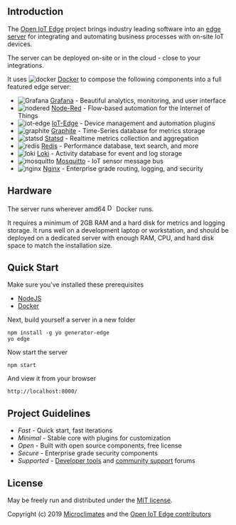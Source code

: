 ## Introduction

The [Open IoT Edge](https://github.com/iot-edge) project brings industry leading software into an
[edge server](https://en.wikipedia.org/wiki/Edge_computing "wikipedia.org") for integrating and automating business processes with on-site IoT devices.

The server can be deployed on-site or in the cloud - close to your integrations.

It uses 
![docker](https://iot-edge.github.io/iot-edge-docs/_media/icon/docker.png) [Docker](https://www.docker.com) to compose the following components into a full featured edge server:

- ![Grafana](https://iot-edge.github.io/iot-edge-docs/_media/icon/grafana.png) [Grafana](https://grafana.com/) - Beautiful analytics, monitoring, and user interface
- ![nodered](https://iot-edge.github.io/iot-edge-docs/_media/icon/nodered.png) [Node-Red](https://nodered.org) - Flow-based automation for the Internet of Things
- ![iot-edge](https://iot-edge.github.io/iot-edge-docs/_media/icon/iot-edge.png) [IoT-Edge](https://github.com/iot-edge/iot-edge) - Device management and automation plugins
- ![graphite](https://iot-edge.github.io/iot-edge-docs/_media/icon/graphite.png) [Graphite](https://graphiteapp.org/) - Time-Series database for metrics storage
- ![statsd](https://iot-edge.github.io/iot-edge-docs/_media/icon/statsd.png) [Statsd](https://www.npmjs.com/package/statsd) - Realtime metrics collection and aggregation
- ![redis](https://iot-edge.github.io/iot-edge-docs/_media/icon/redis.png) [Redis](https://redis.io) - Performance database, text search, and more
- ![loki](https://iot-edge.github.io/iot-edge-docs/_media/icon/loki.png) [Loki](https://grafana.com/loki) - Activity database for event and log storage
- ![mosquitto](https://iot-edge.github.io/iot-edge-docs/_media/icon/mosquitto.png) [Mosquitto](https://mosquitto.org) - IoT sensor message bus
- ![nginx](https://iot-edge.github.io/iot-edge-docs/_media/icon/nginx.png) [Nginx](https://www.nginx.com) - Enterprise grade routing, logging, and security

## Hardware

The server runs wherever amd64 [<img src="https://www.docker.com/sites/default/files/d8/Docker-R-Logo-08-2018-Monochomatic-RGB_Moby-x1.png" alt="Docker" width="16"/>](https://www.docker.com) Docker runs.

It requires a minimum of 2GB RAM and a hard disk for metrics and logging storage. It runs well on a development laptop or workstation, and should be deployed on a dedicated server with enough RAM, CPU, and hard disk space to
match the installation size.

## Quick Start

Make sure you've installed these prerequisites

- [NodeJS](https://nodejs.org)
- [Docker](https://www.docker.com/products)

Next, build yourself a server in a new folder

```
npm install -g yo generator-edge
yo edge
```

Now start the server

```
npm start
```

And view it from your browser

```
http://localhost:8000/
```

## Project Guidelines

- *Fast* - Quick start, fast iterations
- *Minimal* - Stable core with plugins for customization
- *Open* - Built with open source components, free license
- *Secure* - Enterprise grade security components
- *Supported* - [Developer tools](https://www.npmjs.com/package/generator-edge) and [community support](https://gitter.im/iot-edge/community) forums

## License

May be freely run and distributed under the [MIT license](https://raw.githubusercontent.com/iot-edge/iot-edge/master/LICENSE).

Copyright (c) 2019 [Microclimates](https://github.com/microclimates) and the [Open IoT Edge contributors](https://github.com/iot-edge/iot-edge/graphs/contributors)